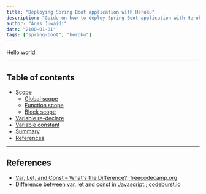 ```yaml
---
title: "Deploying Spring Boot application with Heroku"
description: "Guide on how to deploy Spring Boot application with Heroku"
author: "Anas Juwaidi"
date: "2100-01-01"
tags: ["spring-boot", "heroku"]
---
```


Hello world.

---

## Table of contents
* [Scope](#scope)
  * [Global scope](#global-scope)
  * [Function scope](#function-scope)
  * [Block scope](#block-scope)
* [Variable re-declare](#variable-redeclare)
* [Variable constant](#variable-constant)
* [Summary](#summary)
* [References](#references)

---

<a name="references"></a>
## References

* [Var, Let, and Const – What's the Difference?; freecodecamp.org](https://www.freecodecamp.org/news/var-let-and-const-whats-the-difference/)
* [Difference between var, let and const in Javascript.; codeburst.io](https://codeburst.io/difference-between-var-let-and-const-in-javascript-fbce2fba7b4)

